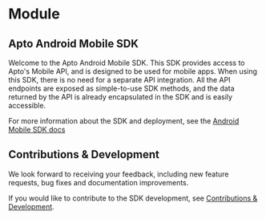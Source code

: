 # Module

## Apto Android Mobile SDK

Welcome to the Apto Android Mobile SDK. This SDK provides access to Apto's Mobile API, and is designed to be used for mobile apps. When using this SDK, there is no need for a separate API integration. All the API endpoints are exposed as simple-to-use SDK methods, and the data returned by the API is already encapsulated in the SDK and is easily accessible.

For more information about the SDK and deployment, see the [Android Mobile SDK docs](https://docs.aptopayments.com/docs/mobile-sdk-android)

## Contributions & Development

We look forward to receiving your feedback, including new feature requests, bug fixes and documentation improvements.

If you would like to contribute to the SDK development, see [Contributions & Development](https://docs.aptopayments.com/docs/mobile-sdk-android#contributions--development).